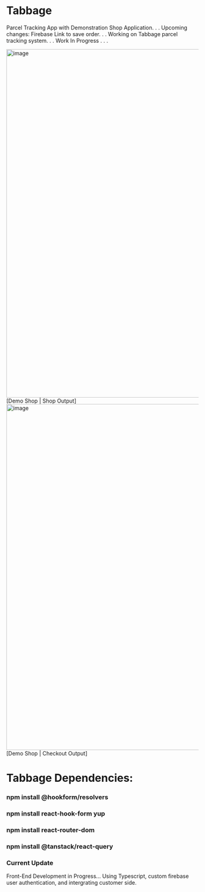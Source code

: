 # Tabbage
Parcel Tracking App with Demonstration Shop Application. . .
Upcoming changes: Firebase Link to save order. . . Working on Tabbage parcel tracking system. . .
Work In Progress . . .


<img width="911" alt="image" src="https://user-images.githubusercontent.com/105687297/217552809-6aa7d5a2-a8bd-44eb-81c7-4dc7201d264c.png">
[Demo Shop | Shop Output]

<img width="905" alt="image" src="https://user-images.githubusercontent.com/105687297/217553159-c02b252e-497c-4eb4-b323-d40e96901622.png">
[Demo Shop | Checkout Output]

# Tabbage Dependencies:
### npm install @hookform/resolvers
### npm install react-hook-form yup
### npm install react-router-dom
### npm install @tanstack/react-query

### Current Update
Front-End Development in Progress... Using Typescript, custom firebase user authentication, and intergrating customer side.
